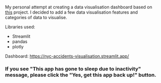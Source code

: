 My personal attempt at creating a data visualisation dashboard based on [this](https://github.com/fjarlaegur/data_visualisation_project) project. I decided to add a few data visualisation features and categories of data to visualise.  

Libraries used:  
- Streamlit
- pandas
- plotly

Dashboard: https://nyc-accidents-visualisation.streamlit.app/
### If you see "This app has gone to sleep due to inactivity" message, please click the "Yes, get this app back up!" button.
